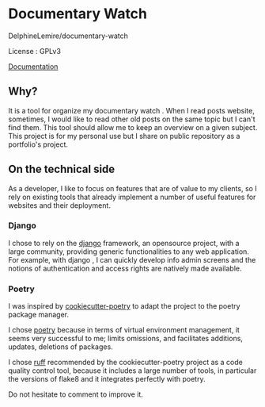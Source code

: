 # Documentary Watch
DelphineLemire/documentary-watch

License : GPLv3

[Documentation](https://delphinelemire.github.io/documentary-watch/)

## Why? 

It is a tool for organize my documentary watch . When I read posts website, 
sometimes, I would like to read other old posts on the same topic but I can't find them. 
This tool should allow me to keep an overview on a given subject.
This project is for my personal use but I share on public repository as a portfolio's project. 

## On the technical side 

As a developer, I like to focus on features that are of value to my clients, so I rely on existing 
tools that already implement a number of useful features for websites and their deployment.

### Django

I chose to rely on the [django](https://www.djangoproject.com/) framework, an opensource project, with a large community, 
providing generic functionalities to any web application. 
For example, with django , I can quickly develop info admin screens and the notions of authentication 
and access rights are natively made available.

### Poetry

I was inspired by [cookiecutter-poetry](https://fpgmaas.github.io/cookiecutter-poetry/) to adapt the 
project to the poetry package manager.


I chose [poetry](https://python-poetry.org/) because in terms of virtual environment management, it seems very successful to me; 
limits omissions, and facilitates additions, updates, deletions of packages. 

I chose [ruff](https://github.com/charliermarsh/ruff) recommended by the cookiecutter-poetry project as a code quality control tool, because it includes a large 
number of tools, in particular the versions of flake8 and it integrates perfectly with poetry.

Do not hesitate to comment to improve it. 
